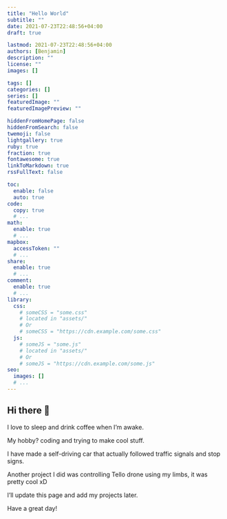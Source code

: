 ```yaml
---
title: "Hello World"
subtitle: ""
date: 2021-07-23T22:48:56+04:00
draft: true

lastmod: 2021-07-23T22:48:56+04:00
authors: [Benjamin]
description: ""
license: ""
images: []

tags: []
categories: []
series: []
featuredImage: ""
featuredImagePreview: ""

hiddenFromHomePage: false
hiddenFromSearch: false
twemoji: false
lightgallery: true
ruby: true
fraction: true
fontawesome: true
linkToMarkdown: true
rssFullText: false

toc:
  enable: false
  auto: true
code:
  copy: true
  # ...
math:
  enable: true
  # ...
mapbox:
  accessToken: ""
  # ...
share:
  enable: true
  # ...
comment:
  enable: true
  # ...
library:
  css:
    # someCSS = "some.css"
    # located in "assets/"
    # Or
    # someCSS = "https://cdn.example.com/some.css"
  js:
    # someJS = "some.js"
    # located in "assets/"
    # Or
    # someJS = "https://cdn.example.com/some.js"
seo:
  images: []
  # ...
---
```


## Hi there 👋

I love to sleep and drink coffee when I’m awake.

My hobby? coding and trying to make cool stuff.

I have made a self-driving car that actually followed traffic signals and stop signs.

Another project I did was controlling Tello drone using my limbs, it was pretty cool xD

I’ll update this page and add my projects later.

Have a great day!
